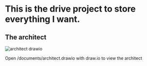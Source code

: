 # This is the drive project to store everything I want.
## The architect

![architect drawio](https://github.com/dawnnguyen-vn/my-drive/assets/96227114/abade0a9-8838-4033-8b1f-5800ab87594f)

Open /documents/architect.drawio with draw.io to view the architect
